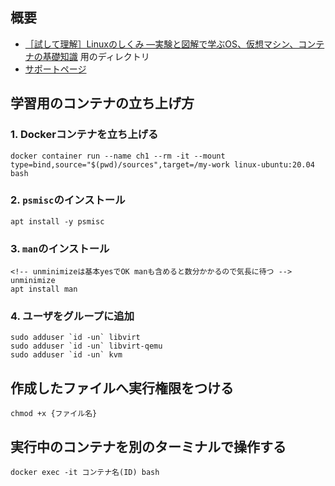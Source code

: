 概要
---
- [［試して理解］Linuxのしくみ ―実験と図解で学ぶOS、仮想マシン、コンテナの基礎知識](https://gihyo.jp/book/2022/978-4-297-13148-7) 用のディレクトリ
- [サポートページ](https://gihyo.jp/book/2022/978-4-297-13148-7/support)

学習用のコンテナの立ち上げ方
---
### 1.  Dockerコンテナを立ち上げる
```
docker container run --name ch1 --rm -it --mount type=bind,source="$(pwd)/sources",target=/my-work linux-ubuntu:20.04 bash
```

### 2. `psmisc`のインストール
```
apt install -y psmisc
```

### 3. `man`のインストール
```
<!-- unminimizeは基本yesでOK manも含めると数分かかるので気長に待つ -->
unminimize
apt install man
```

### 4. ユーザをグループに追加
```
sudo adduser `id -un` libvirt
sudo adduser `id -un` libvirt-qemu
sudo adduser `id -un` kvm
```

作成したファイルへ実行権限をつける
---
`chmod +x {ファイル名}`

実行中のコンテナを別のターミナルで操作する
---
`docker exec -it コンテナ名(ID) bash`
